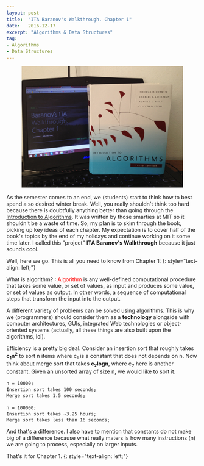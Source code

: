 ```yaml
---
layout: post
title:  "ITA Baranov's Walkthrough. Chapter 1"
date:   2016-12-17
excerpt: "Algorithms & Data Structures"
tag:
- Algorithms
- Data Structures
---
```



<figure class="half">
    <a href="/images/clrs.png"><img src="/images/clrs.png"></a>
</figure>


 As the semester comes to an end, we (students) start to think how to best spend a so desired winter break. Well, you really shouldn't think too hard because there is doubtfully anything better than going through the [Introduction to Algorithms](https://mitpress.mit.edu/books/introduction-algorithms). It was written by those smarties at MIT so it shouldn't be a waste of time. So, my plan is to skim through the book, picking up key ideas of each chapter. My expectation is to cover half of the book's topics by the end of my holidays and continue working on it some time later. I called this "project" __ITA Baranov's Walkthrough__ because it just sounds cool.  

 Well, here we go. This is all you need to know from Chapter 1:
 {: style="text-align: left;"}

What is algorithm?
:    <span style="color:red">Algorithm</span> is any well-defined computational procedure that takes some value, or set of values, as input and produces some value, or set of values as output. In other words, a sequence of computational steps that transform the input into the output.

A different variety of problems can be solved using algorithms. This is why we (programmers) should consider them as a __technology__ alongside with computer architectures, GUIs, integrated Web technologies or object-oriented systems (actually, all these things are also built upon the algorithms, lol). 

Efficiency is a pretty big deal. Consider an insertion sort that roughly takes **c<sub>1</sub>n<sup>2</sup>** to sort n items where c<sub>1</sub> is a constant that does not depends on n. Now think about merge sort that takes **c<sub>2</sub>logn**, where c<sub>2</sub> here is another constant. Given an unsorted array of size n, we would like to sort it.

	n = 10000;
	Insertion sort takes 100 seconds;
	Merge sort takes 1.5 seconds; 

	n = 100000;
	Insertion sort takes ~3.25 hours;
	Merge sort takes less than 16 seconds; 

And that's a difference. I also have to mention that constants do not make big of a difference because what really maters is how many instructions (n) we are going to process, especially on larger inputs.

That's it for Chapter 1.
 {: style="text-align: left;"}

 
